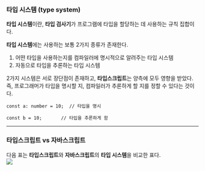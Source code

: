 ﻿
### 타입 시스템 (type system)

**타입 시스템**이란,  **타입 검사기**가 프로그램에 타입을 할당하는 데 사용하는 규칙 집합이다.

**타입 시스템**에는 사용하는 보통 2가지 종류가 존재한다.

1.  어떤 타입을 사용하는지를 컴파일러에 명시적으로 알려주는 타입 시스템
2.  자동으로 타입을 추론하는 타입 시스템

2가지 시스템은 서로 장단점이 존재하고,  **타입스크립트**는 양측에 모두 영향을 받았다. 즉, 프로그래머가 타입을 명시할 지, 컴파일러가 추론하게 할 지를 정할 수 있다는 것이다.

```null
const a: number = 10;  // 타입을 명시

const b = 10;		// 타입을 추론하게 함
```

----------

### 타입스크립트 vs 자바스크립트

다음 표는  **타입스크립트**와  **자바스크립트**의  **타입 시스템**을 비교한 표다.  
![](https://velog.velcdn.com/images%2Fggob_2%2Fpost%2F162f7362-ee80-445a-babb-156b3b10359b%2FTS%20vs%20JS.png)
